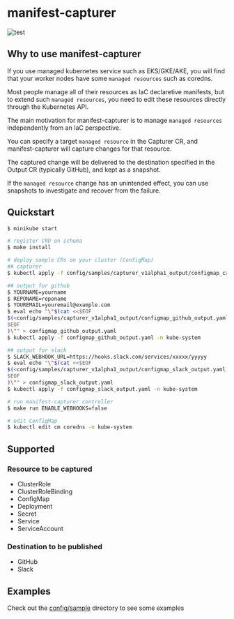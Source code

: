 # manifest-capturer
![test](https://github.com/terakoya76/manifest-capturer/workflows/test/badge.svg)

## Why to use manifest-capturer
If you use managed kubernetes service such as EKS/GKE/AKE, you will find that your worker nodes have some `managed resources` such as coredns.

Most people manage all of their resources as IaC declaretive manifests, but to extend such `managed resources`, you need to edit these resources directly through the Kubernetes API.

The main motivation for manifest-capturer is to manage `managed resources` independently from an IaC perspective.

You can specify a target `managed resource` in the Capturer CR, and manifest-capturer will capture changes for that resource.

The captured change will be delivered to the destination specified in the Output CR (typically GitHub), and kept as a snapshot.

If the `managed resource` change has an unintended effect, you can use snapshots to investigate and recover from the failure.

## Quickstart
```bash
$ minikube start

# register CRD on schema
$ make install

# deploy sample CRs on your cluster (ConfigMap)
## capturer
$ kubectl apply -f config/samples/capturer_v1alpha1_output/configmap_capturer.yaml -n kube-system

## output for github
$ YOURNAME=yourname
$ REPONAME=reponame
$ YOUREMAIL=youremail@example.com
$ eval echo "\"$(cat <<$EOF
$(<config/samples/capturer_v1alpha1_output/configmap_github_output.yaml)
$EOF
)\"" > configmap_github_output.yaml
$ kubectl apply -f configmap_github_output.yaml -n kube-system

## output for slack
$ SLACK_WEBHOOK_URL=https://hooks.slack.com/services/xxxxx/yyyyy
$ eval echo "\"$(cat <<$EOF
$(<config/samples/capturer_v1alpha1_output/configmap_slack_output.yaml)
$EOF
)\"" > configmap_slack_output.yaml
$ kubectl apply -f configmap_slack_output.yaml -n kube-system

# run manifest-capturer controller
$ make run ENABLE_WEBHOOKS=false

# edit ConfigMap
$ kubectl edit cm coredns -n kube-system
```

## Supported
### Resource to be captured
* ClusterRole
* ClusterRoleBinding
* ConfigMap
* Deployment
* Secret
* Service
* ServiceAccount

### Destination to be published
* GitHub
* Slack

## Examples
Check out the [config/sample](https://github.com/terakoya76/manifest-capturer/tree/master/config) directory to see some examples
